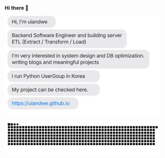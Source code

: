 ### Hi there 👋

![](https://github.com/yurihaha/yurihaha/blob/main/chat.svg)

![](https://github.com/yurihaha/yurihaha/blob/output/github-contribution-grid-snake.svg)

